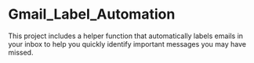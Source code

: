 # Gmail_Label_Automation
This project includes a helper function that automatically labels emails in your inbox to help you quickly identify important messages you may have missed.
